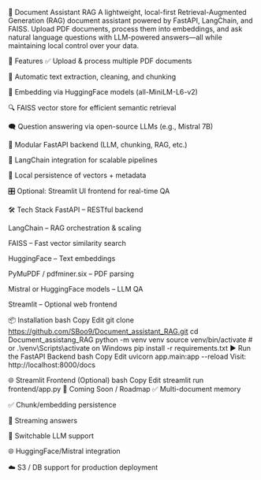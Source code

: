 🧠 Document Assistant RAG
A lightweight, local-first Retrieval-Augmented Generation (RAG) document assistant powered by FastAPI, LangChain, and FAISS. Upload PDF documents, process them into embeddings, and ask natural language questions with LLM-powered answers—all while maintaining local control over your data.

🚀 Features
✅ Upload & process multiple PDF documents

📄 Automatic text extraction, cleaning, and chunking

🧠 Embedding via HuggingFace models (all-MiniLM-L6-v2)

🔍 FAISS vector store for efficient semantic retrieval

🗨️ Question answering via open-source LLMs (e.g., Mistral 7B)

🧱 Modular FastAPI backend (LLM, chunking, RAG, etc.)

🧩 LangChain integration for scalable pipelines

💾 Local persistence of vectors + metadata

🎛️ Optional: Streamlit UI frontend for real-time QA

🛠 Tech Stack
FastAPI – RESTful backend

LangChain – RAG orchestration & scaling

FAISS – Fast vector similarity search

HuggingFace – Text embeddings

PyMuPDF / pdfminer.six – PDF parsing

Mistral or HuggingFace models – LLM QA

Streamlit – Optional web frontend

📦 Installation
bash
Copy
Edit
git clone https://github.com/SBoo9/Document_assistant_RAG.git
cd Document_assistang_RAG
python -m venv venv
source venv/bin/activate  # or .\venv\Scripts\activate on Windows
pip install -r requirements.txt
▶️ Run the FastAPI Backend
bash
Copy
Edit
uvicorn app.main:app --reload
Visit: http://localhost:8000/docs

🌐 Streamlit Frontend (Optional)
bash
Copy
Edit
streamlit run frontend/app.py
🧩 Coming Soon / Roadmap
✅ Multi-document memory

✅ Chunk/embedding persistence

🔄 Streaming answers

🔌 Switchable LLM support

🌐 HuggingFace/Mistral integration

☁️ S3 / DB support for production deployment
